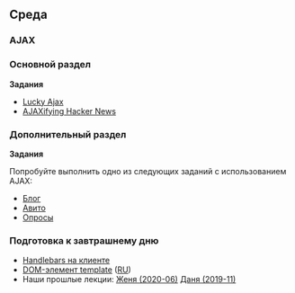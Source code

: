 ## Среда

### AJAX

### Основной раздел

**Задания**

- [Lucky Ajax](../../../../lucky-ajax-challenge)
- [AJAXifying Hacker News](../../../../ajaxifying-hacker-news-challenge)


### Дополнительный раздел

**Задания**

Попробуйте выполнить одно из следующих заданий с использованием AJAX:
- [Блог](../../../../core-express-blog-anonymous)
- [Авито](../../../../core-rest-avito)
- [Опросы](../../../../checkpoint-mongo-polls)

<!--
- [Работа с JSON](https://github.com/Elbrus-Bootcamp/express-json-challenge)
-->

###  Подготовка к завтрашнему дню

* [Handlebars на клиенте](https://ru.code-maven.com/introduction-to-handlebars-javascript-templating-system)
* [DOM-элемент template](https://developer.mozilla.org/en-US/docs/Web/HTML/Element/template) ([RU](https://developer.mozilla.org/ru/docs/Web/HTML/Element/template))
* Наши прошлые лекции: [Женя (2020-06)](https://www.youtube.com/watch?v=q7VRBuT7CyI&list=PL8NGcSL3ZP--8C9boHfNAmx03Qwg6Wud7&index=28&t=0s) [Даня (2019-11)](https://youtu.be/a3GZPHTb_M8)
